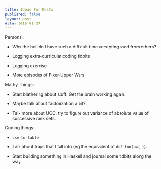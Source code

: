 ```yaml
---
title: Ideas For Posts
published: false
layout: post
date: 2015-01-27
---
```


Personal:

* Why the hell do I have such a difficult time accepting food from others?

* Logging extra-curricular coding tidbits

* Logging exercise

* More episodes of Fixer-Upper Wars

Mathy Things:

* Start blathering about stuff. Get the brain working again.

* Maybe talk about factorization a bit?

* Talk more about UCC, try to figure out variance of absolute value of successive rank sets.

Coding things:

* `csv-to-table`

* Talk about traps that I fall into (eg the equivalent of `def foo(a=[])`).

* Start building something in Haskell and journal some tidbits along the way.
